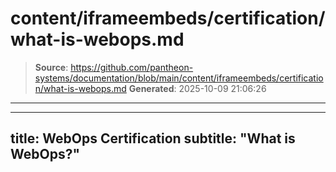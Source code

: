 # content/iframeembeds/certification/what-is-webops.md

> **Source**: https://github.com/pantheon-systems/documentation/blob/main/content/iframeembeds/certification/what-is-webops.md
> **Generated**: 2025-10-09 21:06:26

---

---
title: WebOps Certification
subtitle: "What is WebOps?"
---

<Partial file="certification-guide/what-is-webops.md" />
